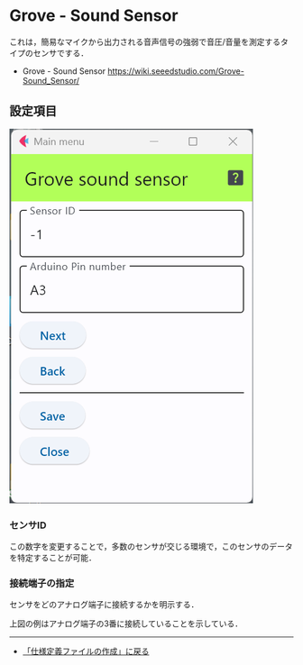 # Grove - Sound Sensor

これは，簡易なマイクから出力される音声信号の強弱で音圧/音量を測定するタイプのセンサでする．

- Grove - Sound Sensor https://wiki.seeedstudio.com/Grove-Sound_Sensor/


## 設定項目

![設定画面](../../images/editConfig_Grove_Analog_Sound.png)

### センサID
この数字を変更することで，多数のセンサが交じる環境で，このセンサのデータを特定することが可能．


### 接続端子の指定
センサをどのアナログ端子に接続するかを明示する．


上図の例はアナログ端子の3番に接続していることを示している．



***

- [「仕様定義ファイルの作成」に戻る](../editConfig.md)
